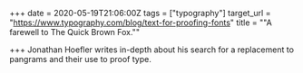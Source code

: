 +++
date = 2020-05-19T21:06:00Z
tags = ["typography"]
target_url = "https://www.typography.com/blog/text-for-proofing-fonts"
title = "\"A farewell to The Quick Brown Fox.\""

+++
Jonathan Hoefler writes in-depth about his search for a replacement to pangrams and their use to proof type. 